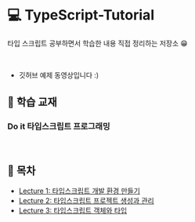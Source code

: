 # 💻 TypeScript-Tutorial
타입 스크립트 공부하면서 학습한 내용 직접 정리하는 저장소 😁

<br />

- 깃허브 예제 동영상입니다 :)

## 📕 학습 교재
### Do it 타입스크립트 프로그래밍

<br />

## 🔖 목차
* [Lecture 1: 타입스크립트 개발 환경 만들기](https://github.com/ssi02014/TypeScript-Tutorial/tree/master/lecture1)
* [Lecture 2: 타입스크립트 프로젝트 생성과 관리](https://github.com/ssi02014/TypeScript-Tutorial/tree/master/lecture2)
* [Lecture 3: 타입스크립트 객체와 타입](https://github.com/ssi02014/TypeScript-Tutorial/tree/master/lecture3)
